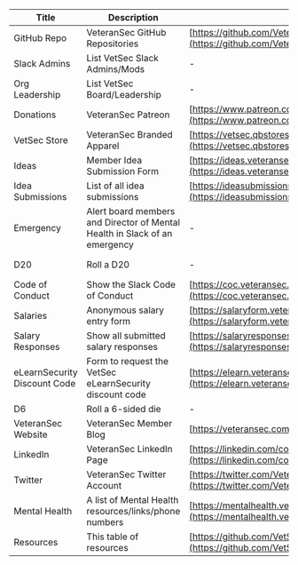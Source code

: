 Title | Description | Link | Slackbot
------------ | ------------- | ------------- | -------------
GitHub Repo | VeteranSec GitHub Repositories | [https://github.com/VeteranSec?tab=repositories](https://github.com/VeteranSec?tab=repositories) | !repo
Slack Admins | List VetSec Slack Admins/Mods | - | !admins, !mods
Org Leadership | List VetSec Board/Leadership | - | !board, !leadership
Donations | VeteranSec Patreon | [https://www.patreon.com/vetsec](https://www.patreon.com/vetsec) | !donate
VetSec Store | VeteranSec Branded Apparel | [https://vetsec.qbstores.com](https://vetsec.qbstores.com/) | !store
Ideas | Member Idea Submission Form | [https://ideas.veteransec.org](https://ideas.veteransec.org) | !idea, !ideas
Idea Submissions | List of all idea submissions | [https://ideasubmissions.veteransec.org](https://ideasubmissions.veteransec.org) | ideasubmissions, !ideasubmissions
Emergency | Alert board members and Director of Mental Health in Slack of an emergency | - | !911, !999, !112, !988
D20 | Roll a D20 | - | d20, roll for initiative
Code of Conduct | Show the Slack Code of Conduct | [https://coc.veteransec.org](https://coc.veteransec.org) | !coc, Code of Conduct
Salaries | Anonymous salary entry form | [https://salaryform.veteransec.org](https://salaryform.veteransec.org) | !salaryform, salaryform
Salary Responses | Show all submitted salary responses | [https://salaryresponses.veteransec.org](https://salaryresponses.veteransec.org) | !salaries, !salaryresponses
eLearnSecurity Discount Code | Form to request the VetSec eLearnSecurity discount code | [https://elearn.veteransec.org](https://elearn.veteransec.org) | !elearnsecurity, !elearn
D6 | Roll a 6-sided die | - | d6
VeteranSec Website | VeteranSec Member Blog | [https://veteransec.com/](https://veteransec.com/) | !blog
LinkedIn | VeteranSec LinkedIn Page | [https://linkedin.com/company/veteransec](https://linkedin.com/company/veteransec) | !linkedin
Twitter | VeteranSec Twitter Account | [https://twitter.com/VeteranSec](https://twitter.com/VeteranSec)  | !twitter
Mental Health | A list of Mental Health resources/links/phone numbers | [https://mentalhealth.veteransec.org](https://mentalhealth.veteransec.org) | !mentalhealth
Resources | This table of resources | [https://github.com/VetSec/vetsec_links/tree/master](https://github.com/VetSec/vetsec_links/tree/master) | !resources
